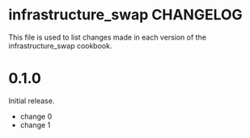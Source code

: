 # infrastructure_swap CHANGELOG

This file is used to list changes made in each version of the infrastructure_swap cookbook.

# 0.1.0

Initial release.

- change 0
- change 1


